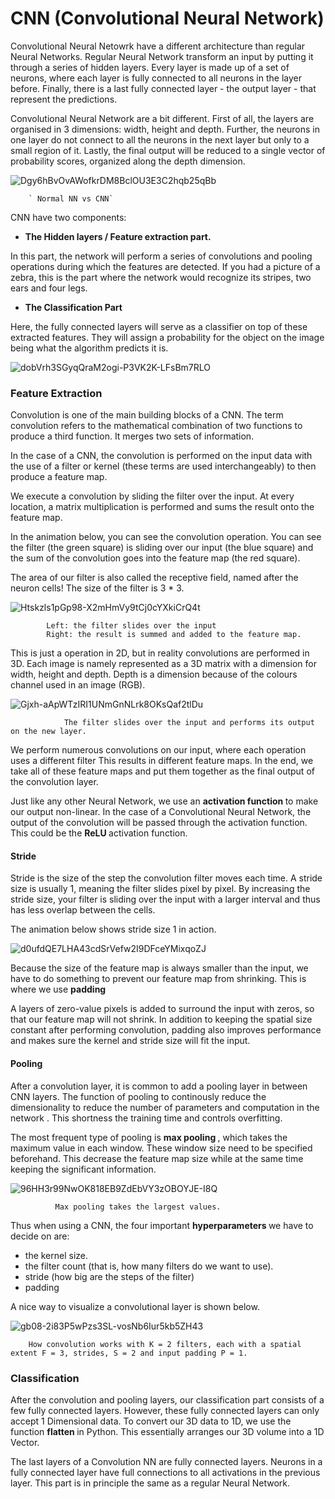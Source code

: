 # CNN (Convolutional Neural Network)

Convolutional Neural Netowrk have a different architecture than regular Neural Networks. Regular Neural Network transform an input by putting it through a series of hidden layers. Every layer is made up of a set of neurons, where each layer is fully connected to all neurons in the layer before. Finally, there is a last fully connected layer - the output layer - that represent the predictions.

Convolutional Neural Network are a bit different. First of all, the layers are organised in 3 dimensions: width, height and depth. Further, the neurons in one layer do not connect to all the neurons
in the next layer but only to a small region of it. Lastly, the final output will be reduced to a single vector of probability scores, organized along the depth dimension.

![Dgy6hBvOvAWofkrDM8BclOU3E3C2hqb25qBb](https://user-images.githubusercontent.com/23405520/115138480-0c573d00-a04a-11eb-8978-b8d741f26a48.png)

        ` Normal NN vs CNN`
        
CNN have two components:

- <b>  The Hidden layers / Feature extraction part. </b>

In this part, the network will perform a series of convolutions and pooling operations during which the features are detected. If you had a picture of a zebra, this is the part where the network would recognize its stripes, two ears and four legs.


- <b> The Classification Part </b>

Here, the fully connected layers will serve as a classifier on top of these extracted features. They will assign a probability for the object on the image being what the algorithm predicts it is.


![dobVrh3SGyqQraM2ogi-P3VK2K-LFsBm7RLO](https://user-images.githubusercontent.com/23405520/115138549-85569480-a04a-11eb-95f9-9ceb7bc6a10b.png)


### Feature Extraction
Convolution is one of the main building blocks of a CNN. The term convolution refers to the mathematical combination of two functions to produce a third function. It merges two sets of information.

In the case of a CNN, the convolution is performed on the input data with the use of a filter or kernel (these terms are used interchangeably) to then produce a feature map.

We execute a convolution by sliding the filter over the input. At every location, a matrix multiplication is performed and sums the result onto the feature map.

In the animation below, you can see the convolution operation. You can see the filter (the green square) is sliding over our input (the blue square) and the sum of the convolution goes into the feature map (the red square).

The area of our filter is also called the receptive field, named after the neuron cells! The size of the filter is 3 * 3.

![Htskzls1pGp98-X2mHmVy9tCj0cYXkiCrQ4t](https://user-images.githubusercontent.com/23405520/115138663-25acb900-a04b-11eb-9cfb-b9fab5361c19.gif)

            Left: the filter slides over the input
            Right: the result is summed and added to the feature map.
            

This is just a operation in 2D, but in reality convolutions are performed in 3D. Each image is namely represented as a 3D matrix with a dimension for width, height and depth. Depth is a dimension because of the colours channel used in an image (RGB).

![Gjxh-aApWTzIRI1UNmGnNLrk8OKsQaf2tlDu](https://user-images.githubusercontent.com/23405520/115138723-76bcad00-a04b-11eb-9d17-eb4f979d7493.png)


                The filter slides over the input and performs its output on the new layer. 
                
                
We perform numerous convolutions on our input, where each operation uses a different filter This results in different feature maps. In the end, we take all of these feature maps and put them together as the final output of the convolution layer.

Just like any other Neural Network, we use an <b> activation function </b> to make our output non-linear. In the case of a Convolutional Neural Network, the output of the convolution will be passed through the activation function. This could be the <b> ReLU </b> activation function.

#### Stride

Stride is the size of the step the convolution filter moves each time. A stride size is usually 1, meaning the filter slides pixel by pixel. By increasing the stride size, your filter is sliding over the input with a larger interval and thus has less overlap between the cells.

The animation below shows stride size 1 in action.

![d0ufdQE7LHA43cdSrVefw2I9DFceYMixqoZJ](https://user-images.githubusercontent.com/23405520/115138823-15e1a480-a04c-11eb-934e-9863a2044b7c.gif)


Because the size of the feature map is always smaller than the input, we have to do something to prevent our feature map from shrinking. This is where we use <b> padding </b>

A layers of zero-value pixels is added to surround the input with zeros, so that our feature map will not shrink. In addition to keeping the spatial size constant after performing convolution, padding also improves performance and makes sure the kernel and stride size will fit the input.

#### Pooling

After a convolution layer, it is common to add a pooling layer in between CNN layers. The function of pooling to continously reduce the dimensionality to reduce the number of parameters and computation in the network . This shortness the training time and controls overfitting.

The most frequent type of pooling is <b> max pooling </b>, which takes the maximum value in each window. These window size need to be specified beforehand. This decrease the feature map size while at the same time keeping the significant information.

![96HH3r99NwOK818EB9ZdEbVY3zOBOYJE-I8Q](https://user-images.githubusercontent.com/23405520/115138934-c64fa880-a04c-11eb-9768-be9d3bdc79ad.png)

              Max pooling takes the largest values.
              
              
Thus when using a CNN, the four important <b> hyperparameters </b> we have to decide on are:

- the kernel size.
- the filter count (that is, how many filters do we want to use).
- stride (how big are the steps of the filter)
- padding


A nice way to visualize a convolutional layer is shown below. 

![gb08-2i83P5wPzs3SL-vosNb6Iur5kb5ZH43](https://user-images.githubusercontent.com/23405520/115138990-14fd4280-a04d-11eb-8c83-9bb84d738909.gif)

        How convolution works with K = 2 filters, each with a spatial extent F = 3, strides, S = 2 and input padding P = 1.
        
        
### Classification

After the convolution and pooling layers, our classification part consists of a few fully connected layers. However, these fully connected layers can only accept 1 Dimensional data. To convert our 3D data to 1D, we use the function <b> flatten </b> in Python. This essentially arranges our 3D volume into a 1D Vector.

The last layers of a Convolution NN are fully connected layers. Neurons in a fully connected layer have full connections to all activations in the previous layer. This part is in principle the same as a regular Neural Network.

